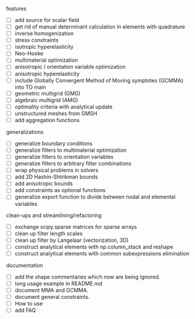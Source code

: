 features

- [ ] add source for scalar field
- [ ] get rid of manual determinant calculation in elements with quadrature
- [ ] inverse homogenization
- [ ] stress constraints
- [ ] isotropic hyperelasticity
- [ ] Neo-Hooke
- [ ] multimaterial optimization
- [ ] anisotropic / orientation variable optimization
- [ ] anisotropic hyperelasticity
- [ ] include Globally Convergent Method of Moving symptotes (GCMMA) into TO main
- [ ] geometric multigrid (GMG)
- [ ] algebraic multigrid (AMG)
- [ ] optimality criteria with analytical update
- [ ] unstructured meshes from GMSH
- [ ] add aggregation functions

generalizations
- [ ] generalize boundary conditions
- [ ] generalize filters to multimaterial optimization
- [ ] generalize filters to orientation variables
- [ ] generalize filters to arbitrary filter combinations
- [ ] wrap physical problems in solvers
- [ ] add 2D Hashin-Shtrikman bounds
- [ ] add anisotropic bounds
- [ ] add constraints as optional functions
- [ ] generalize export function to divide between nodal and elemental
      variables

clean-ups and streamlining/refactoring
- [ ] exchange scipy.sparse matrices for sparse arrays
- [ ] clean up filter length scales
- [ ] clean up filter by Langelaar (vectorization, 3D)
- [ ] construct analytical elements with np.column_stack and reshape
- [ ] construct analytical elements with common subexpressions elimination

documentation 
- [ ] add the shape commentaries which now are being ignored.
- [ ] long usage example in README.md
- [ ] document MMA and GCMMA.
- [ ] document general constraints.
- [ ] How to use
- [ ] add FAQ
